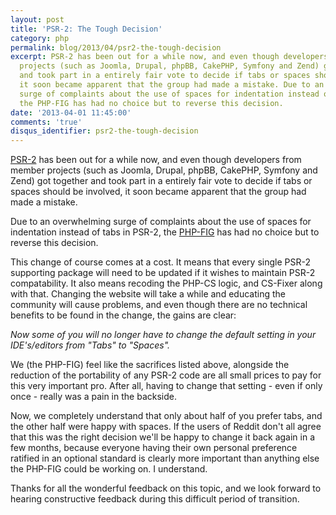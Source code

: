 ```yaml
---
layout: post
title: 'PSR-2: The Tough Decision'
category: php
permalink: blog/2013/04/psr2-the-tough-decision
excerpt: PSR-2 has been out for a while now, and even though developers from member
  projects (such as Joomla, Drupal, phpBB, CakePHP, Symfony and Zend) got together
  and took part in a entirely fair vote to decide if tabs or spaces should be involved,
  it soon became apparent that the group had made a mistake. Due to an overwhelming
  surge of complaints about the use of spaces for indentation instead of tabs in PSR-2,
  the PHP-FIG has had no choice but to reverse this decision. 
date: '2013-04-01 11:45:00'
comments: 'true'
disqus_identifier: psr2-the-tough-decision
---
```


[PSR-2](https://github.com/php-fig/fig-standards/blob/master/accepted/PSR-2-coding-style-guide.md) has been out for a while now, and even though developers from member projects (such as Joomla, Drupal, phpBB, CakePHP, Symfony and Zend) got together and took part in a entirely fair vote to decide if tabs or spaces should be involved, it soon became apparent that the group had made a mistake.

Due to an overwhelming surge of complaints about the use of spaces for indentation instead of tabs in PSR-2, the [PHP-FIG](http://www.php-fig.org) has had no choice but to reverse this decision. 

This change of course comes at a cost. It means that every single PSR-2 supporting package will need to be updated if it wishes to maintain PSR-2 compatability. It also means recoding the PHP-CS logic, and CS-Fixer along with that. Changing the website will take a while and educating the community will cause problems, and even though there are no technical benefits to be found in the change, the gains are clear:

_Now some of you will no longer have to change the default setting in your IDE's/editors from "Tabs" to "Spaces"._

We (the PHP-FIG) feel like the sacrifices listed above, alongside the reduction of the portability of any PSR-2 code are all small prices to pay for this very important pro. After all, having to change that setting - even if only once - really was a pain in the backside.

Now, we completely understand that only about half of you prefer tabs, and the other half were happy with spaces. If the users of Reddit don't all agree that this was the right decision we'll be happy to change it back again in a few months, because everyone having their own personal preference ratified in an optional standard is clearly more important than anything else the PHP-FIG could be working on. I understand.

Thanks for all the wonderful feedback on this topic, and we look forward to hearing constructive feedback during this difficult period of transition.